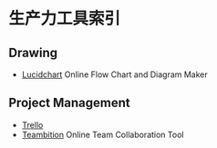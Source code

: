 # 生产力工具索引


## Drawing
- [Lucidchart](https://www.lucidchart.com/) Online Flow Chart and Diagram Maker 

## Project Management 
- [Trello]()
- [Teambition](https://www.teambition.com/) Online Team Collaboration Tool 